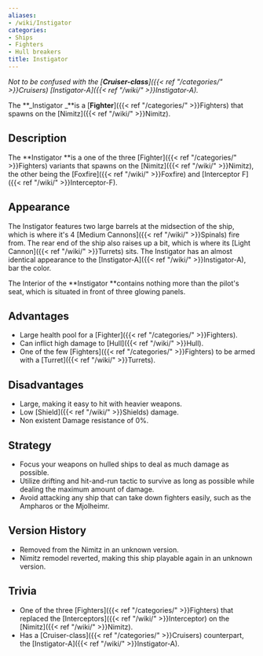 ```yaml
---
aliases:
- /wiki/Instigator
categories:
- Ships
- Fighters
- Hull breakers
title: Instigator
---
```


_Not to be confused with the [**Cruiser-class**]({{< ref "/categories/" >}}Cruisers) [Instigator-A]({{< ref "/wiki/" >}}Instigator-A)._

The **_Instigator _**is a [**Fighter**]({{< ref "/categories/" >}}Fighters) that spawns on the [Nimitz]({{< ref "/wiki/" >}}Nimitz).

## Description

The **Instigator **is a one of the three [Fighter]({{< ref "/categories/" >}}Fighters) variants that spawns on the [Nimitz]({{< ref "/wiki/" >}}Nimitz), the other being the [Foxfire]({{< ref "/wiki/" >}}Foxfire) and [Interceptor F]({{< ref "/wiki/" >}}Interceptor-F).

## Appearance

The Instigator features two large barrels at the midsection of the ship, which is where it's 4 [Medium Cannons]({{< ref "/wiki/" >}}Spinals) fire from. The rear end of the ship also raises up a bit, which is where its [Light Cannon]({{< ref "/wiki/" >}}Turrets) sits. The Instigator has an almost identical appearance to the [Instigator-A]({{< ref "/wiki/" >}}Instigator-A), bar the color.

The Interior of the **Instigator **contains nothing more than the pilot's seat, which is situated in front of three glowing panels.

## Advantages

- Large health pool for a [Fighter]({{< ref "/categories/" >}}Fighters).
- Can inflict high damage to [Hull]({{< ref "/wiki/" >}}Hull).
- One of the few [Fighters]({{< ref "/categories/" >}}Fighters) to be armed with a [Turret]({{< ref "/wiki/" >}}Turrets).

## Disadvantages

- Large, making it easy to hit with heavier weapons.
- Low [Shield]({{< ref "/wiki/" >}}Shields) damage.
- Non existent Damage resistance of 0%.

## Strategy

- Focus your weapons on hulled ships to deal as much damage as possible.
- Utilize drifting and hit-and-run tactic to survive as long as possible while dealing the maximum amount of damage.
- Avoid attacking any ship that can take down fighters easily, such as the Ampharos or the Mjolheimr.

## Version History 

- Removed from the Nimitz in an unknown version.
- Nimitz remodel reverted, making this ship playable again in an unknown version.

## Trivia

- One of the three [Fighters]({{< ref "/categories/" >}}Fighters) that replaced the [Interceptors]({{< ref "/wiki/" >}}Interceptor) on the [Nimitz]({{< ref "/wiki/" >}}Nimitz).
- Has a [Cruiser-class]({{< ref "/categories/" >}}Cruisers) counterpart, the [Instigator-A]({{< ref "/wiki/" >}}Instigator-A).